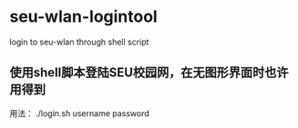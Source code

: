 # seu-wlan-logintool
  login to seu-wlan through shell script 

## 使用shell脚本登陆SEU校园网，在无图形界面时也许用得到

用法： ./login.sh username password
